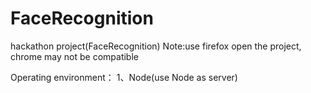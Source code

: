 # FaceRecognition
hackathon project(FaceRecognition)
  Note:use firefox open the project, chrome may not be compatible
  
Operating environment：
1、Node(use Node as server)
